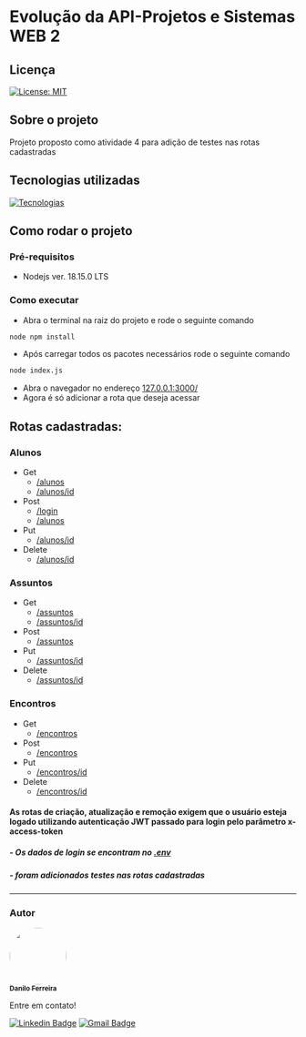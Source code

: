 # Evolução da API-Projetos e Sistemas WEB 2
## Licença
[![License: MIT](https://img.shields.io/badge/License-MIT-blue.svg)](https://github.com/danilosheen/web2-atividade03/blob/main/License)
## Sobre o projeto
Projeto proposto como atividade 4 para adição de testes nas rotas cadastradas
## Tecnologias utilizadas
[![Tecnologias](https://skillicons.dev/icons?i=nodejs,postgres)](https://skillicons.dev)
## Como rodar o projeto
### Pré-requisitos
- Nodejs ver. 18.15.0 LTS
### Como executar
- Abra o terminal na raiz do projeto e rode o seguinte comando
```bash
node npm install
```
- Após carregar todos os pacotes necessários rode o seguinte comando
```bash
node index.js
```
- Abra o navegador no endereço <a href="http://127.0.0.1:3000">127.0.0.1:3000/</a>
- Agora é só adicionar a rota que deseja acessar
## Rotas cadastradas:
### Alunos
- Get
  - <a href="http://127.0.0.1:3000/alunos">/alunos</a>
  - <a href="http://127.0.0.1:3000/alunos/1">/alunos/id</a>
- Post
  - <a href="http://127.0.0.1:3000/login">/login</a>
  - <a href="http://127.0.0.1:3000/alunos">/alunos</a>
- Put
  - <a href="http://127.0.0.1:3000/alunos/1">/alunos/id</a>
- Delete
  - <a href="http://127.0.0.1:3000/alunos/1">/alunos/id</a>
  
### Assuntos
- Get
  - <a href="http://127.0.0.1:3000/assuntos">/assuntos</a>
  - <a href="http://127.0.0.1:3000/assuntos/1">/assuntos/id</a>
- Post
  - <a href="http://127.0.0.1:3000/assuntos">/assuntos</a>
- Put
  - <a href="http://127.0.0.1:3000/assuntos/1">/assuntos/id</a>
- Delete
  - <a href="http://127.0.0.1:3000/assuntos/1">/assuntos/id</a>
  
### Encontros
- Get
  - <a href="http://127.0.0.1:3000/encontros">/encontros</a>
- Post
  - <a href="http://127.0.0.1:3000/encontros">/encontros</a>
- Put
  - <a href="http://127.0.0.1:3000/encontros/1">/encontros/id</a>
- Delete
  - <a href="http://127.0.0.1:3000/encontros/1">/encontros/id</a>

#### As rotas de criação, atualização e remoção exigem que o usuário esteja logado utilizando autenticação JWT passado para login pelo parâmetro x-access-token
##### - Os dados de login se encontram no <a href="https://github.com/danilosheen/web2-atividade03/blob/main/.env">.env</a>
##### - foram adicionados testes nas rotas cadastradas
  ---
 ### Autor

<a href="https://github.com/danilosheen/">
 <img style="border-radius: 50%;" src="https://avatars.githubusercontent.com/u/49424200?v=4" width="100px;" alt=""/>
 <br />
 <sub><b>Danilo Ferreira</b></sub></a> <a href="https://github.com/danilosheen" title="GitHub"></a>


 Entre em contato!

[![Linkedin Badge](https://img.shields.io/badge/-Danilo-blue?style=flat-square&logo=Linkedin&logoColor=white&link=https://www.linkedin.com/in/danilo-ferreira-b56969194/)](https://www.linkedin.com/in/danilo-ferreira-b56969194/) [![Gmail Badge](https://img.shields.io/badge/-c.danilo.f.siva@gmail.com-c14438?style=flat-square&logo=Gmail&logoColor=white&link=mailto:c.danilo.f.siva@gmail.com)](mailto:c.danilo.f.siva@gmail.com)

